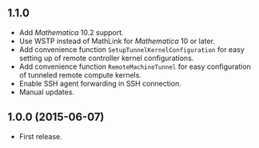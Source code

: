 ## 1.1.0

* Add *Mathematica* 10.2 support.
* Use WSTP instead of MathLink for *Mathematica* 10 or later.
* Add convenience function `SetupTunnelKernelConfiguration` for easy setting up of remote controller kernel configurations.
* Add convenience function `RemoteMachineTunnel` for easy configuration of tunneled remote compute kernels.
* Enable SSH agent forwarding in SSH connection.
* Manual updates.

## 1.0.0 (2015-06-07)

* First release.
